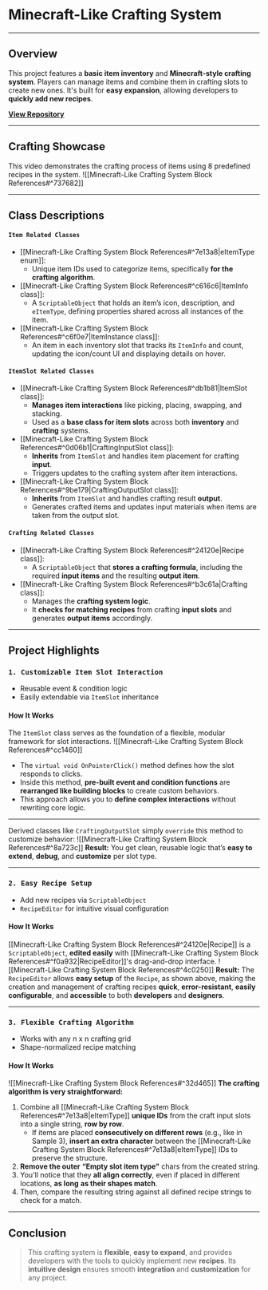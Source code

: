 # **Minecraft-Like Crafting System**

---
## **Overview**
This project features a **basic item inventory** and **Minecraft-style crafting system**. Players can manage items and combine them in crafting slots to create new ones. It's built for **easy expansion**, allowing developers to **quickly add new recipes**.

[**View Repository**](https://github.com/Woo95/Unity_Minecraft_Like_Crafting_System)

---
## **Crafting Showcase**
This video demonstrates the crafting process of items using 8 predefined recipes in the system.
![[Minecraft-Like Crafting System Block References#^737682]]

---
## **Class Descriptions**

#### `Item Related Classes`
- [[Minecraft-Like Crafting System Block References#^7e13a8|eItemType enum]]:
	- Unique item IDs used to categorize items, specifically **for the crafting algorithm**.
- [[Minecraft-Like Crafting System Block References#^c616c6|ItemInfo class]]:
	- A `ScriptableObject` that holds an item’s icon, description, and `eItemType`, defining properties shared across all instances of the item.
- [[Minecraft-Like Crafting System Block References#^c6f0e7|ItemInstance class]]:
	- An item in each inventory slot that tracks its `ItemInfo` and count, updating the icon/count UI and displaying details on hover.
#### `ItemSlot Related Classes`
- [[Minecraft-Like Crafting System Block References#^db1b81|ItemSlot class]]:
	- **Manages item interactions** like picking, placing, swapping, and stacking.
	- Used as a **base class for item slots** across both **inventory** and **crafting** systems.
- [[Minecraft-Like Crafting System Block References#^0d06b1|CraftingInputSlot class]]:
	- **Inherits** from `ItemSlot` and handles item placement for crafting **input**.
	- Triggers updates to the crafting system after item interactions.
- [[Minecraft-Like Crafting System Block References#^9be179|CraftingOutputSlot class]]:
	- **Inherits** from `ItemSlot` and handles crafting result **output**.
	- Generates crafted items and updates input materials when items are taken from the output slot.
#### `Crafting Related Classes`
- [[Minecraft-Like Crafting System Block References#^24120e|Recipe class]]:
	- A `ScriptableObject` that **stores a crafting formula**, including the required **input items** and the resulting **output item**.
- [[Minecraft-Like Crafting System Block References#^b3c61a|Crafting class]]:  
	- Manages the **crafting system logic**.
	- It **checks for matching recipes** from crafting **input slots** and generates **output items** accordingly.

---
## **Project Highlights**

### `1. Customizable Item Slot Interaction`
- Reusable event & condition logic
- Easily extendable via `ItemSlot` inheritance
#### **How It Works**
The `ItemSlot` class serves as the foundation of a flexible, modular framework for slot interactions.
![[Minecraft-Like Crafting System Block References#^cc1460]]
- The `virtual void OnPointerClick()` method defines how the slot responds to clicks.
- Inside this method, **pre-built event and condition functions** are **rearranged like building blocks** to create custom behaviors.
- This approach allows you to **define complex interactions** without rewriting core logic.

---
Derived classes like `CraftingOutputSlot` simply `override` this method to customize behavior:
![[Minecraft-Like Crafting System Block References#^8a723c]]
**Result:** You get clean, reusable logic that’s **easy to extend**, **debug**, and **customize** per slot type.

---
### `2. Easy Recipe Setup`
- Add new recipes via `ScriptableObject`
- `RecipeEditor` for intuitive visual configuration
#### **How It Works**
[[Minecraft-Like Crafting System Block References#^24120e|Recipe]] is a `ScriptableObject`, **edited easily** with [[Minecraft-Like Crafting System Block References#^f0a932|RecipeEditor]]'s drag-and-drop interface.
![[Minecraft-Like Crafting System Block References#^4c0250]]
**Result:** The `RecipeEditor` allows **easy setup** of the `Recipe`, as shown above, making the creation and management of crafting recipes **quick**, **error-resistant**, **easily configurable**, and **accessible** to both **developers** and **designers**.

---
### `3. Flexible Crafting Algorithm`
- Works with any n x n crafting grid
- Shape-normalized recipe matching
#### **How It Works**
![[Minecraft-Like Crafting System Block References#^32d465]]
**The crafting algorithm is very straightforward:**
1. Combine all [[Minecraft-Like Crafting System Block References#^7e13a8|eItemType]] **unique IDs** from the craft input slots into a single string, **row by row**.
	- If items are placed **consecutively on different rows** (e.g., like in Sample 3), **insert an extra character** between the [[Minecraft-Like Crafting System Block References#^7e13a8|eItemType]] IDs to preserve the structure.
2. **Remove the outer** **“Empty slot item type"** chars from the created string.
3. You'll notice that they **all align correctly**, even if placed in different locations, **as long**
**as their shapes match**.
4. Then, compare the resulting string against all defined recipe strings to check for a match.

---
## **Conclusion**
> This crafting system is **flexible**, **easy to expand**, and provides developers with the tools to quickly implement new **recipes**. Its **intuitive design** ensures smooth **integration** and **customization** for any project.